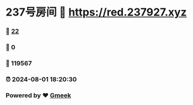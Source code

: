 # 237号房间 :link: https://red.237927.xyz 
### :page_facing_up: [22](https://red.237927.xyz/tag.html) 
### :speech_balloon: 0 
### :hibiscus: 119567 
### :alarm_clock: 2024-08-01 18:20:30 
### Powered by :heart: [Gmeek](https://github.com/Meekdai/Gmeek)
